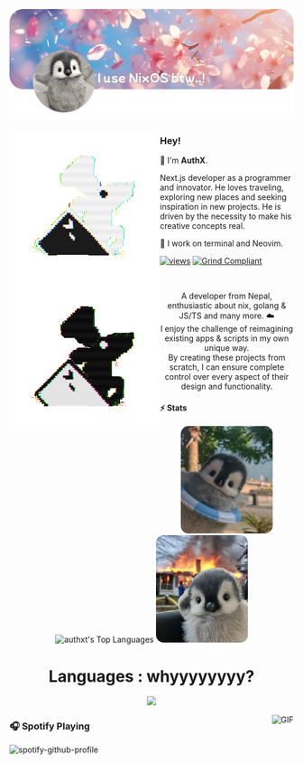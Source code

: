 ![banner](assets/banner.png)

<img align="left" src="https://raw.githubusercontent.com/authxt/authxt/refs/heads/main/assets/ratatui-spin-dark.gif#gh-dark-mode-only">
<img align="left" src="https://raw.githubusercontent.com/authxt/authxt/refs/heads/main/assets/ratatui-spin-light.gif#gh-light-mode-only">

### Hey!

👾 I'm **AuthX**.

Next.js developer as a programmer and innovator. He loves traveling, exploring new places and seeking inspiration in new projects. He is driven by the necessity to make his creative concepts real.

🐁 I work on terminal and Neovim.

 [![views](https://komarev.com/ghpvc/?username=authxt&style=flat&color=313131&label=views&abbreviated=true)](https://github.com/authxt) [![Grind Compliant](https://img.shields.io/badge/Grind-Compliant-blue?style=flat&labelColor=545454&color=313131)](https://github.com/grindhousedev/grindlines)

<br>

<p align="center">
  A developer from Nepal, enthusiastic about nix, golang & JS/TS and many more. ☁️ 
  <br/>I enjoy the challenge of reimagining existing apps & scripts in my own unique way.
  <br/>By creating these projects from scratch, I can ensure complete control over every aspect of their design and functionality.
</p>

#### ⚡ Stats

<p align="center">
  <img alt="This is me!" src="assets/1.png" height="190px">
  <a><img alt="authxt's Top Languages" src="https://denvercoder1-github-readme-stats.vercel.app/api/top-langs/?username=authxt&langs_count=8&layout=compact&theme=react&hide_border=true&bg_color=0d1117&title_color=A594FD&icon_color=A594FD" height="192px"/></a>
  <img alt="This is me!" src="assets/2.png" height="190px">
</p>

<h1 align="center">Languages : whyyyyyyyy?</h1>
<p align="center">
  <a href="https://skillicons.dev">
    <img src="https://skillicons.dev/icons?i=nix,c,cpp,lua,golang,ts,astro,bash,rust,&perline=10" />
  </a>
</p>


 <img align="right" alt="GIF" height="170px" src="https://media.giphy.com/media/J5B1Y8QZnzXXbLQIBu/giphy.gif" />
 
 ### 🎧 Spotify Playing
 ![spotify-github-profile](https://spotify-github-profile.kittinanx.com/api/view?uid=317q6jzgjyc6imfq5nonsi4qmm6q&cover_image=true&theme=novatorem&bar_color=ff3c74&bar_color_cover=false)
